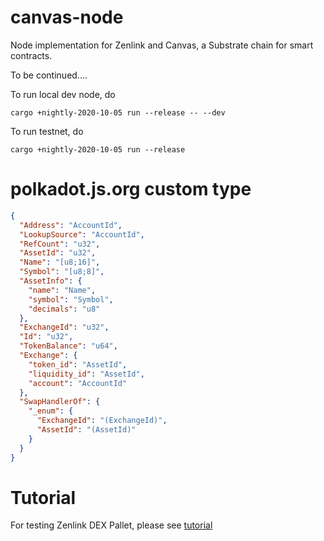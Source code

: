 # canvas-node

Node implementation for Zenlink and Canvas, a Substrate chain for smart contracts.

To be continued....

To run local dev node, do

```
cargo +nightly-2020-10-05 run --release -- --dev
```

To run testnet, do

```
cargo +nightly-2020-10-05 run --release
```


# polkadot.js.org custom type

```json
{
  "Address": "AccountId",
  "LookupSource": "AccountId",
  "RefCount": "u32",
  "AssetId": "u32",
  "Name": "[u8;16]",
  "Symbol": "[u8;8]",
  "AssetInfo": {
    "name": "Name",
    "symbol": "Symbol",
    "decimals": "u8"
  },
  "ExchangeId": "u32",
  "Id": "u32",
  "TokenBalance": "u64",
  "Exchange": {
    "token_id": "AssetId",
    "liquidity_id": "AssetId",
    "account": "AccountId"
  },
  "SwapHandlerOf": {
    "_enum": {
      "ExchangeId": "(ExchangeId)",
      "AssetId": "(AssetId)"
    }
  }
}
```

# Tutorial

For testing Zenlink DEX Pallet, please see [tutorial](./tutorial/readme.md)
